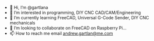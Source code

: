 - 👋 Hi, I’m @gartlana
- 👀 I’m interested in programming, DIY CNC CAD/CAM/Engineering
- 🌱 I’m currently learning FreeCAD, Universal G-Code Sender, DIY CNC mechanicals
- 💞️ I’m looking to collaborate on FreeCAD on Raspberry Pi...
- 📫 How to reach me email andrew.gartlan@me.com

<!---
gartlana/gartlana is a ✨ special ✨ repository because its `README.md` (this file) appears on your GitHub profile.
You can click the Preview link to take a look at your changes.
--->

